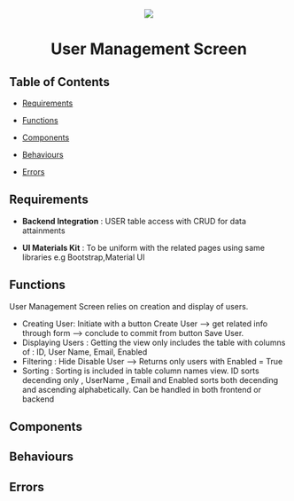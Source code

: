 <div  align="center">

<img  src="https://user-images.githubusercontent.com/43369148/150193017-54a57e44-64b6-4020-b832-4f344239eedb.png" />

</div>

  
  

<div  align="center">

  

<h1>User Management Screen</h1>

  

</div>

  

## Table of Contents

  

- [Requirements](#requirements)

  

- [Functions](#functions)

  

- [Components](#components)

  

- [Behaviours](#behaviours)

  

- [Errors](#errors)

  
  

## Requirements
  
- **Backend Integration** : USER table access with CRUD for data attainments

- **UI Materials Kit** : To be uniform with the related pages using same libraries e.g Bootstrap,Material UI

## Functions
User Management Screen relies on creation and display of users.

- Creating User: Initiate with a button Create User --> get related info through form --> conclude to commit from button Save User.
- Displaying Users : Getting the view only includes the table with columns of : ID, User Name, Email, Enabled
- Filtering : Hide Disable User --> Returns only users with Enabled = True
- Sorting : Sorting is included in table column names view. ID sorts decending only , UserName , Email and Enabled sorts both decending and ascending alphabetically. Can be handled in both frontend or backend
  
## Components
 

  

## Behaviours


  

## Errors



